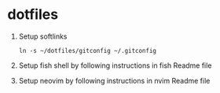 # dotfiles


1. Setup softlinks
   ```
   ln -s ~/dotfiles/gitconfig ~/.gitconfig
   ```

2. Setup fish shell by following instructions in fish Readme file
3. Setup neovim by following instructions in nvim Readme file
